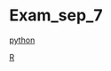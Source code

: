 # Exam_sep_7

[python](https://github.com/KRoeling/Exam_sep_7/blob/master/exam_Sep_7_2018%20finished.ipynb)

[R](https://github.com/KRoeling/Exam_sep_7/blob/master/exam_1_student%20finished.ipynb)
